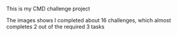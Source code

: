 This is my CMD challenge project

The images shows I completed about 16 challenges, which almost completes 2 out of the required 3 tasks